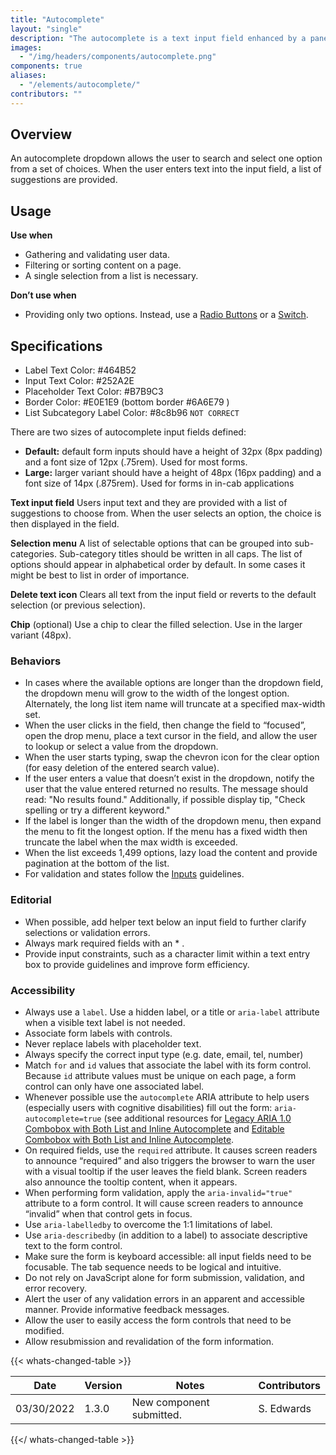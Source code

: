 ```yaml
---
title: "Autocomplete"
layout: "single"
description: "The autocomplete is a text input field enhanced by a panel of suggested options."
images:
  - "/img/headers/components/autocomplete.png"
components: true
aliases:
  - "/elements/autocomplete/"
contributors: ""
---
```


## Overview

An autocomplete dropdown allows the user to search and select one option from a set of choices. When the user enters text into the input field, a list of suggestions are provided.

## Usage

**Use when**

- Gathering and validating user data.
- Filtering or sorting content on a page.
- A single selection from a list is necessary.

**Don’t use when**

- Providing only two options. Instead, use a [Radio Buttons](/components/radio-buttons/) or a [Switch](/components/switches/).

## Specifications

- Label Text Color:  #464B52
- Input Text Color:  #252A2E
- Placeholder Text Color:  #B7B9C3
- Border Color:  #E0E1E9 (bottom border  #6A6E79 )
- List Subcategory Label Color: #8c8b96  `NOT CORRECT`

There are two sizes of autocomplete input fields defined:

- **Default:** default form inputs should have a height of 32px (8px padding) and a font size of 12px (.75rem). Used for most forms.
- **Large:** larger variant should have a height of 48px (16px padding) and a font size of 14px (.875rem). Used for forms in in-cab applications

**Text input field**
Users input text and they are provided with a list of suggestions to choose from. When the user selects an option, the choice is then displayed in the field.

**Selection menu**
A list of selectable options that can be grouped into sub-categories. Sub-category titles should be written in all caps. The list of options should appear in alphabetical order by default. In some cases it might be best to list in order of importance.

**Delete text icon**
Clears all text from the input field or reverts to the default selection (or previous selection).

**Chip** (optional)
Use a chip to clear the filled selection. Use in the larger variant (48px).

### Behaviors

- In cases where the available options are longer than the dropdown field, the dropdown menu will grow to the width of the longest option. Alternately, the long list item name will truncate at a specified max-width set.
- When the user clicks in the field, then change the field to “focused”, open the drop menu, place a text cursor in the field, and allow the user to lookup or select a value from the dropdown.
- When the user starts typing, swap the chevron icon for the clear option (for easy deletion of the entered search value).
- If the user enters a value that doesn’t exist in the dropdown, notify the user that the value entered returned no results. The message should read: "No results found." Additionally, if possible display tip, "Check spelling or try a different keyword."
- If the label is longer than the width of the dropdown menu, then expand the menu to fit the longest option. If the menu has a fixed width then truncate the label when the max width is exceeded.
- When the list exceeds 1,499 options, lazy load the content and provide pagination at the bottom of the list.
- For validation and states follow the [Inputs](/components/inputs/#behaviors) guidelines.

### Editorial

- When possible, add helper text below an input field to further clarify selections or validation errors.
- Always mark required fields with an * .
- Provide input constraints, such as a character limit within a text entry box to provide guidelines and improve form efficiency.

### Accessibility

- Always use a `label`. Use a hidden label, or a title or `aria-label` attribute when a visible text label is not needed.
- Associate form labels with controls.
- Never replace labels with placeholder text.
- Always specify the correct input type (e.g. date, email, tel, number)
- Match `for` and `id` values that associate the label with its form control. Because `id` attribute values must be unique on each page, a form control can only have one associated label.
- Whenever possible use the `autocomplete` ARIA attribute to help users (especially users with cognitive disabilities) fill out the form: `aria-autocomplete=true` (see additional resources for [Legacy ARIA 1.0 Combobox with Both List and Inline Autocomplete](https://www.w3.org/TR/wai-aria-practices-1.1/examples/combobox/aria1.0pattern/combobox-autocomplete-both.html) and [Editable Combobox with Both List and Inline Autocomplete](https://w3c.github.io/aria-practices/examples/combobox/combobox-autocomplete-both.html).
- On required fields, use the `required` attribute. It causes screen readers to announce “required” and also triggers the browser to warn the user with a visual tooltip if the user leaves the field blank. Screen readers also announce the tooltip content, when it appears.
- When performing form validation, apply the `aria-invalid="true"` attribute to a form control. It will cause screen readers to announce “invalid” when that control gets in focus.
- Use `aria-labelledby` to overcome the 1:1 limitations of label.
- Use `aria-describedby` (in addition to a label) to associate descriptive text to the form control.
- Make sure the form is keyboard accessible: all input fields need to be focusable. The tab sequence needs to be logical and intuitive.
- Do not rely on JavaScript alone for form submission, validation, and error recovery.
- Alert the user of any validation errors in an apparent and accessible manner. Provide informative feedback messages.
- Allow the user to easily access the form controls that need to be modified.
- Allow resubmission and revalidation of the form information.

{{< whats-changed-table >}}

| Date       | Version | Notes                               | Contributors |
| ---------- | ------- | ----------------------------------- | ------------ |
| 03/30/2022 | 1.3.0   | New component submitted. | S. Edwards  |

{{</ whats-changed-table >}}
